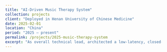 ```yaml
---
title: "AI-Driven Music Therapy System"
collection: projects
client: "Deployed in Henan University of Chinese Medicine"
date: 2025-02-01
location: "China"
period: "2025 – present"
permalink: /projects/2025-music-therapy-system
excerpt: "As overall technical lead, architected a low-latency, closed-loop Music Therapy system which is deployed at the Heilongjiang Provincial People's Court. It streams high-fidelity EEG and audio, performs robust artifact rejection and feature extraction, and fuses neural and acoustic signals with a Transformer to drive a moment-to-moment generative music controller. Added 30 fps facial-affect estimation and voice-prosody analysis, then designed reliability-aware multimodal fusion so the controller adapts in real time and quantifies therapeutic response. These contributions reflect uncommon command of modern AI and production ML. The result is production-grade accuracy and robustness, as evidenced by successful enterprise deployment. Equally important, shows strong algorithmic maturity—deriving and implementing cross-modal alignment, calibration, and online inference strategies."
---
```


